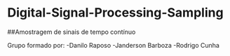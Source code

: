 # Digital-Signal-Processing-Sampling

##Amostragem de sinais de tempo contínuo

Grupo formado por:
-Danilo Raposo
-Janderson Barboza
-Rodrigo Cunha
